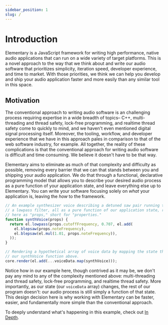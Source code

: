 ```yaml
---
sidebar_position: 1
slug: /
---
```


# Introduction

Elementary is a JavaScript framework for writing high performance, native audio applications that
can run on a wide variety of target platforms. This is a novel approach to the way that we think about
and write our audio software that prioritizes simplicity, iteration speed, developer experience, and time to market.
With those priorities, we think we can help you develop and ship your audio application faster and more easily than
any similar tool in this space.

## Motivation

The conventional approach to writing audio software is an challenging process requiring expertise
in a wide breadth of topics– C++, multi-threading and thread safety, lock-free programming, and realtime thread safety
come to quickly to mind, and we haven't even mentioned digital signal processing itself. Moreover, the tooling, workflow,
and developer experience that we have in this approach pales in comparison to that of the web software industry, for example.
All together, the reality of these complications is that the conventional approach for writing audio software is
difficult and time consuming. We believe it doesn't have to be that way.

Elementary aims to eliminate as much of that complexity and difficulty as possible, removing every barrier that we can that
stands between you and shipping your audio application. We do that through a functional, declarative programming model that
allows you to describe your desired audio process as a pure function of your application state, and leave everything else
up to Elementary. You can write your software focusing solely on _what_ your application is, leaving the _how_ to the framework.

```js
// An example synthesizer voice describing a detuned saw pair running through
// a lowpass filter, all as a pure function of our application state, received
// here as "props," short for "properties."
function synthVoice(props) {
  return el.lowpass(props.cutoffFrequency, 0.707, el.add(
    el.blepsaw(props.noteFrequency),
    el.blepsaw(el.mul(1.01, props.noteFrequency)),
  ));
}

// Rendering a hypothetical array of voice data by mapping the state through
// our synthVoice function above.
core.render(el.add(...voiceData.map(synthVoice)));
```

Notice how in our example here, though contrived as it may be, we don't pay any mind to any of the complexity
mentioned above: multi-threading and thread safety, lock-free programming, and realtime thread safety. More importantly,
as our state (our `voiceData` array) changes, the rest of our program doesn't: our audio process is still simply a function
of that state. This design decision here is why working with Elementary can be faster, easier, and fundamentally more simple
than the conventional approach.

To deeply understand what's happening in this example, check out [In Depth](./In_Depth.md).
